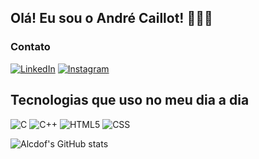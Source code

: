 
## Olá! Eu sou o André Caillot! 🙋🏻‍♂️

### Contato
[![LinkedIn](https://img.shields.io/badge/LinkedIn-0077B5?style=for-the-badge&logo=linkedin&logoColor=white)](https://www.linkedin.com/in/andr%C3%A9-luiz-caillot-de-oliveira-filho-0b0a09331/)
[![Instagram](https://img.shields.io/badge/Instagram-E4405F?style=for-the-badge&logo=instagram&logoColor=white)](https://instagram.com/alcdof)

## Tecnologias que uso no meu dia a dia
![C](https://img.shields.io/badge/C-00599C?style=for-the-badge&logo=c&logoColor=white)
![C++](https://img.shields.io/badge/C%2B%2B-00599C?style=for-the-badge&logo=c%2B%2B&logoColor=white)
![HTML5](https://img.shields.io/badge/HTML5-E34F26?style=for-the-badge&logo=html5&logoColor=white)
![CSS](https://img.shields.io/badge/CSS3-1572B6?style=for-the-badge&logo=css3&logoColor=white)




![Alcdof's GitHub stats](https://github-readme-stats.vercel.app/api?username=alcdof&show_icons=true&theme=transparent)

